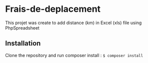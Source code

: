 # Frais-de-deplacement
This projet was create to add distance (km) in Excel (xls) file using PhpSpreadsheet

## Installation
Clone the repository and run composer install : `$ composer install`
